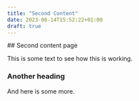 ```yaml
---
title: "Second Content"
date: 2023-06-14T15:52:22+01:00
draft: true
---
```


## Second content page

This is some text to see how this is working.

### Another heading

And here is some more.

